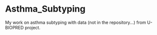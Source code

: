 # Asthma_Subtyping
My work on asthma subtyping with data (not in the repository...) from U-BIOPRED project.

